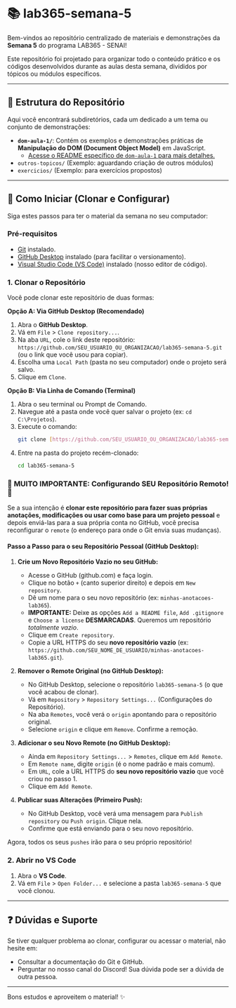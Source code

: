 # 📚 lab365-semana-5

Bem-vindos ao repositório centralizado de materiais e demonstrações da **Semana 5** do programa LAB365 - SENAI!

Este repositório foi projetado para organizar todo o conteúdo prático e os códigos desenvolvidos durante as aulas desta semana, divididos por tópicos ou módulos específicos.

---

## 📂 Estrutura do Repositório

Aqui você encontrará subdiretórios, cada um dedicado a um tema ou conjunto de demonstrações:

- **`dom-aula-1/`**: Contém os exemplos e demonstrações práticas de **Manipulação do DOM (Document Object Model)** em JavaScript.
  - [Acesse o README específico de `dom-aula-1` para mais detalhes.](dom-aula-1/README.md)
- `outros-topicos/` (Exemplo: aguardando criação de outros módulos)
- `exercicios/` (Exemplo: para exercícios propostos)

---

## 🚀 Como Iniciar (Clonar e Configurar)

Siga estes passos para ter o material da semana no seu computador:

### Pré-requisitos

- [Git](https://git-scm.com/downloads) instalado.
- [GitHub Desktop](https://desktop.github.com/) instalado (para facilitar o versionamento).
- [Visual Studio Code (VS Code)](https://code.visualstudio.com/) instalado (nosso editor de código).

### 1. Clonar o Repositório

Você pode clonar este repositório de duas formas:

**Opção A: Via GitHub Desktop (Recomendado)**

1.  Abra o **GitHub Desktop**.
2.  Vá em `File` > `Clone repository...`.
3.  Na aba `URL`, cole o link deste repositório: `https://github.com/SEU_USUARIO_OU_ORGANIZACAO/lab365-semana-5.git` (ou o link que você usou para copiar).
4.  Escolha uma `Local Path` (pasta no seu computador) onde o projeto será salvo.
5.  Clique em `Clone`.

**Opção B: Via Linha de Comando (Terminal)**

1.  Abra o seu terminal ou Prompt de Comando.
2.  Navegue até a pasta onde você quer salvar o projeto (ex: `cd C:\Projetos`).
3.  Execute o comando:
    ```bash
    git clone [https://github.com/SEU_USUARIO_OU_ORGANIZACAO/lab365-semana-5.git](https://github.com/SEU_USUARIO_OU_ORGANIZACAO/lab365-semana-5.git)
    ```
4.  Entre na pasta do projeto recém-clonado:
    ```bash
    cd lab365-semana-5
    ```

### 🚨 **MUITO IMPORTANTE: Configurando SEU Repositório Remoto!** 🚨

Se a sua intenção é **clonar este repositório para fazer suas próprias anotações, modificações ou usar como base para um projeto pessoal** e depois enviá-las para a sua própria conta no GitHub, você precisa reconfigurar o `remote` (o endereço para onde o Git envia suas mudanças).

#### **Passo a Passo para o seu Repositório Pessoal (GitHub Desktop):**

1.  **Crie um Novo Repositório Vazio no seu GitHub:**

    - Acesse o GitHub (github.com) e faça login.
    - Clique no botão `+` (canto superior direito) e depois em `New repository`.
    - Dê um nome para o seu novo repositório (ex: `minhas-anotacoes-lab365`).
    - **IMPORTANTE:** Deixe as opções `Add a README file`, `Add .gitignore` e `Choose a license` **DESMARCADAS**. Queremos um repositório _totalmente vazio_.
    - Clique em `Create repository`.
    - Copie a URL HTTPS do seu **novo repositório vazio** (ex: `https://github.com/SEU_NOME_DE_USUARIO/minhas-anotacoes-lab365.git`).

2.  **Remover o Remote Original (no GitHub Desktop):**

    - No GitHub Desktop, selecione o repositório `lab365-semana-5` (o que você acabou de clonar).
    - Vá em `Repository` > `Repository Settings...` (Configurações do Repositório).
    - Na aba `Remotes`, você verá o `origin` apontando para o repositório original.
    - Selecione `origin` e clique em `Remove`. Confirme a remoção.

3.  **Adicionar o seu Novo Remote (no GitHub Desktop):**

    - Ainda em `Repository Settings...` > `Remotes`, clique em `Add Remote`.
    - Em `Remote name`, digite `origin` (é o nome padrão e mais comum).
    - Em `URL`, cole a URL HTTPS do **seu novo repositório vazio** que você criou no passo 1.
    - Clique em `Add Remote`.

4.  **Publicar suas Alterações (Primeiro Push):**
    - No GitHub Desktop, você verá uma mensagem para `Publish repository` ou `Push origin`. Clique nela.
    - Confirme que está enviando para o seu novo repositório.

Agora, todos os seus `pushes` irão para o seu próprio repositório!

### 2. Abrir no VS Code

1.  Abra o **VS Code**.
2.  Vá em `File` > `Open Folder...` e selecione a pasta `lab365-semana-5` que você clonou.

---

## ❓ Dúvidas e Suporte

Se tiver qualquer problema ao clonar, configurar ou acessar o material, não hesite em:

- Consultar a documentação do Git e GitHub.
- Perguntar no nosso canal do Discord! Sua dúvida pode ser a dúvida de outra pessoa.

---

Bons estudos e aproveitem o material! ✨

